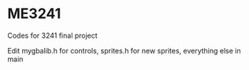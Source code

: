 # ME3241
Codes for 3241 final project

Edit mygbalib.h for controls, sprites.h for new sprites, everything else in main
